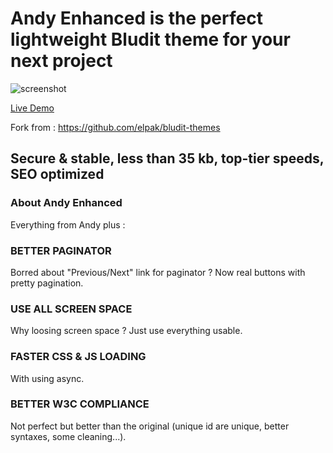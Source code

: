 ﻿# Andy Enhanced is the perfect **lightweight** Bludit theme for your next project
![screenshot](https://themes.blog7.org/img/mobile-view-andy-theme.jpg
 "Andy")
 
[Live Demo](https://blog.nibel.fr/)

Fork from : https://github.com/elpak/bludit-themes

## Secure & stable, less than 35 kb, top-tier speeds, SEO optimized

### **About Andy Enhanced**

Everything from Andy plus :

### BETTER PAGINATOR
Borred about "Previous/Next" link for paginator ? Now real buttons with pretty pagination.

### USE ALL SCREEN SPACE
Why loosing screen space ? Just use everything usable.

### FASTER CSS & JS LOADING
With using async.

### BETTER W3C COMPLIANCE
Not perfect but better than the original (unique id are unique, better syntaxes, some cleaning...).
